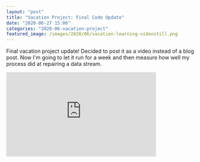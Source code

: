 ```yaml
---
layout: "post"
title: "Vacation Project: Final Code Update"
date: "2020-06-27 15:06"
categories: "2020-06-vacation-project"
featured_image: /images/2020/06/vacation-learning-videostill.png
---
```


Final vacation project update!  Decided to post it as a video instead of a blog post.  Now I'm going to let it run for a week and then measure how well my process did at repairing a data stream.

<iframe width="400" height="225" src="https://www.youtube.com/embed/tFZvq1zq7Q0" title="YouTube video player" frameborder="0" allow="accelerometer; autoplay; clipboard-write; encrypted-media; gyroscope; picture-in-picture" allowfullscreen></iframe>
